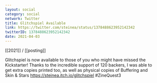 ```yaml
---
layout: social
category: social
network: Twitter
title: Glitchspiel Available
link: https://twitter.com/steinea/status/1378488623952142342
twitterID: 1378488623952142342
date: 2021-04-03
---
```


[[2021]] / [[posting]]

Glitchspiel is now available to those of you who might have missed the Kickstarter! Thanks to the incredible support of 120 backers, I was able to get extra copies printed too, as well as physical copies of Buffering and Skin & Stars <https://steinea.itch.io/glitchspiel> #ZineQuest3
